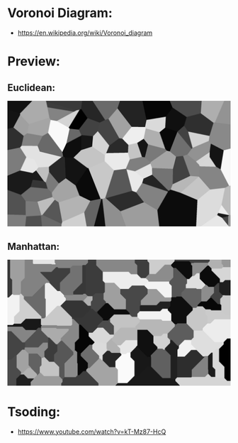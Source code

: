 # Voronoi Diagram:
- https://en.wikipedia.org/wiki/Voronoi_diagram

# Preview:
## Euclidean:
![Voronoi Diagram](/.github/euclidean.png?raw=true "Voronoi Diagram")

## Manhattan:
![Voronoi Diagram](/.github/manhattan.png?raw=true "Voronoi Diagram")

# Tsoding:
- https://www.youtube.com/watch?v=kT-Mz87-HcQ
